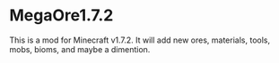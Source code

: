 MegaOre1.7.2
============

This is a mod for Minecraft v1.7.2. It will add new ores, materials, tools, mobs, bioms, and maybe a dimention.
